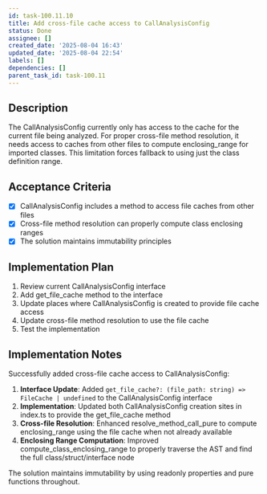 ```yaml
---
id: task-100.11.10
title: Add cross-file cache access to CallAnalysisConfig
status: Done
assignee: []
created_date: '2025-08-04 16:43'
updated_date: '2025-08-04 22:54'
labels: []
dependencies: []
parent_task_id: task-100.11
---
```


## Description

The CallAnalysisConfig currently only has access to the cache for the current file being analyzed. For proper cross-file method resolution, it needs access to caches from other files to compute enclosing_range for imported classes. This limitation forces fallback to using just the class definition range.

## Acceptance Criteria

- [x] CallAnalysisConfig includes a method to access file caches from other files
- [x] Cross-file method resolution can properly compute class enclosing ranges
- [x] The solution maintains immutability principles

## Implementation Plan

1. Review current CallAnalysisConfig interface
2. Add get_file_cache method to the interface
3. Update places where CallAnalysisConfig is created to provide file cache access
4. Update cross-file method resolution to use the file cache
5. Test the implementation

## Implementation Notes

Successfully added cross-file cache access to CallAnalysisConfig:

1. **Interface Update**: Added `get_file_cache?: (file_path: string) => FileCache | undefined` to the CallAnalysisConfig interface
2. **Implementation**: Updated both CallAnalysisConfig creation sites in index.ts to provide the get_file_cache method
3. **Cross-file Resolution**: Enhanced resolve_method_call_pure to compute enclosing_range using the file cache when not already available
4. **Enclosing Range Computation**: Improved compute_class_enclosing_range to properly traverse the AST and find the full class/struct/interface node

The solution maintains immutability by using readonly properties and pure functions throughout.
